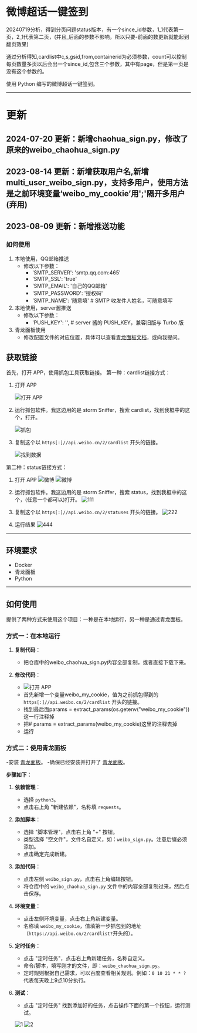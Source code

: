 # 微博超话一键签到

20240719分析，得到分页问题status版本，有一个since_id参数，1_1代表第一页，2_1代表第二页，(并且_后面的参数不影响，所以只要-前面的数更新就能起到翻页效果)


通过分析得知,cardlist中c,s,gsid,from,containerid为必须参数，count可以控制每页数量多页以后会出一个since_id,包含三个参数，其中有page，但是第一页是没有这个参数的。

使用 Python 编写的微博超话一键签到。

---
# 更新
## 2024-07-20 更新：新增chaohua_sign.py，修改了原来的weibo_chaohua_sign.py
## 2023-08-14 更新：新增获取用户名,新增multi_user_weibo_sign.py，支持多用户，使用方法是之前环境变量‘weibo_my_cookie’用';'隔开多用户(弃用)
## 2023-08-09 更新：新增推送功能
### 如何使用
1. 本地使用，QQ邮箱推送
   - 修改以下参数：
     - 'SMTP_SERVER': 'smtp.qq.com:465'
     - 'SMTP_SSL': 'true'
     - 'SMTP_EMAIL': '自己的QQ邮箱'
     - 'SMTP_PASSWORD': '授权码'
     - 'SMTP_NAME': '随意填'  # SMTP 收发件人姓名，可随意填写
2. 本地使用，server酱推送
   - 修改以下参数：
     - 'PUSH_KEY': '',  # server 酱的 PUSH_KEY，兼容旧版与 Turbo 版
3. 青龙面板使用
   - 修改配置文件的对应位置，具体可以查看[青龙面板文档](https://github.com/whyour/qinglong)，或向我提问。

## 获取链接

首先，打开 APP，使用抓包工具获取链接。
第一种：cardlist链接方式：
1. 打开 APP

   ![打开 APP](images/20230804213711.jpg)

2. 运行抓包软件。我这边用的是 storm Sniffer，搜索 cardlist，找到我框中的这个，打开。

   ![抓包](images/20230804213710.jpg)

3. 复制这个以 `https[:]//api.weibo.cn/2/cardlist` 开头的链接。

   ![找到数据](images/20230804222552.jpg)

第二种：status链接方式：
1. 打开 APP
   ![微博](https://github.com/user-attachments/assets/789233c7-7468-45d7-8b15-078e1a1f3a4c)
   ![微博](https://github.com/user-attachments/assets/be3326b3-4b25-4654-9ebd-92ec41881cfb)
   
2. 运行抓包软件。我这边用的是 storm Sniffer，搜索 status，找到我框中的这个，(任意一个都可以)打开。
   ![111](https://github.com/user-attachments/assets/fecbdae8-52ca-4ddd-a655-229289cb2f79)
   
   
4. 复制这个以 `https[:]//api.weibo.cn/2/statuses` 开头的链接。
   ![222](https://github.com/user-attachments/assets/69c375e1-0b87-448e-a8e5-3d3e2ba30b67)



5. 运行结果
   ![444](https://github.com/user-attachments/assets/f5276d6b-6378-44dd-b188-3a30251a1564)
   
---

## 环境要求

- Docker
- 青龙面板
- Python

---

## 如何使用

提供了两种方式来使用这个项目：一种是在本地运行，另一种是通过青龙面板。

### 方式一：在本地运行

1. **复制代码**：
   - 把仓库中的weibo_chaohua_sign.py内容全部复制，或者直接下载下来。

2. **修改代码**：
   
   - ![打开 APP](images/20230807032900.jpg)
   - 首先新增一个变量weibo_my_cookie，值为之前抓包得到的 `https[:]//api.weibo.cn/2/cardlist` 开头的链接。
   - 找到最后面params = extract_params(os.getenv("weibo_my_cookie"))这一行注释掉
   - 把# params = extract_params(weibo_my_cookie)这里的注释去掉
   - 运行

### 方式二：使用青龙面板

-安装 [青龙面板](https://github.com/whyour/qinglong)。
-确保已经安装并打开了 [青龙面板](http://localhost:5700/)。

**步骤如下：**

1. **依赖管理**：
   - 选择 `python3`。
   - 点击右上角 "新建依赖"，名称填 `requests`。

2. **添加脚本**：
   - 选择 "脚本管理"，点击右上角 "+" 按钮。
   - 类型选择 "空文件"，文件名自定义，如：`weibo_sign.py`。注意后缀必须添加。
   - 点击确定完成新建。

3. **添加代码**：
   - 点击左侧 `weibo_sign.py`，点击右上角编辑按钮。
   - 将仓库中的 `weibo_chaohua_sign.py` 文件中的内容全部复制过来，然后点击保存。

4. **环境变量**：
   - 点击左侧环境变量，点击右上角新建变量。
   - 名称填 `weibo_my_cookie`，值填第一步抓包到的地址（`https://api.weibo.cn/2/cardlist?`开头的）。

5. **定时任务**：
   - 点击 "定时任务"，点击右上角新建任务，名称自定义。
   - 命令/脚本，填写刚才的文件，即：`weibo_chaohua_sign.py`。
   - 定时规则根据自己需求，可以百度查看相关规则。例如：`0 10 21 * * ?` 代表每天晚上9点10分执行。

6. **测试**：
   - 点击 "定时任务" 找到添加好的任务，点击操作下面的第一个按钮，运行测试。

   ![1](https://github.com/user-attachments/assets/ce428642-a2f2-4220-a7d2-207ccff7d791)
![2](https://github.com/user-attachments/assets/a43ae327-8f45-40d0-ac30-47c4310a6909)

